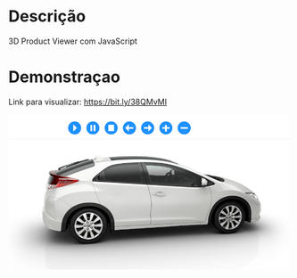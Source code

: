 # Descrição
3D Product Viewer com JavaScript

# Demonstraçao
Link para visualizar: https://bit.ly/38QMvMI

<a href="https://bit.ly/38QMvMI" target="_blank">![alt text](img/print.png)</a>
